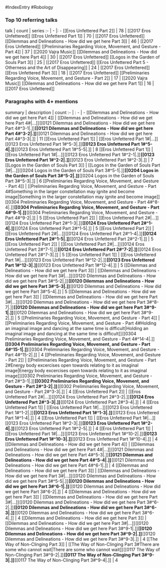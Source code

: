 #IndexEntry #Robology

### Top 10 referring talks
talk | count | series
:- | - |: -
[[Eros Unfettered Part 2]] | 78 | [[2017 Eros Unfettered]]
[[Eros Unfettered Part 1]] | 70 | [[2017 Eros Unfettered]]
[[Dilemmas and Delineations - How did we get here Part 3]] | 46 | [[2017 Eros Unfettered]]
[[Preliminaries Regarding Voice, Movement, and Gesture - Part 4]] | 37 | [[2020 Vajra Music]]
[[Dilemmas and Delineations - How did we get here Part 4]] | 30 | [[2017 Eros Unfettered]]
[[Logos in the Garden of Souls Part 3]] | 25 | [[2017 Eros Unfettered]]
[[Eros Unfettered Part 5 - Otherness and the Art of Disappearing]] | 24 | [[2017 Eros Unfettered]]
[[Eros Unfettered Part 3]] | 18 | [[2017 Eros Unfettered]]
[[Preliminaries Regarding Voice, Movement, and Gesture - Part 2]] | 17 | [[2020 Vajra Music]]
[[Dilemmas and Delineations - How did we get here Part 1]] | 16 | [[2017 Eros Unfettered]]

### Paragraphs with 4+ mentions
summary | description | count
:- | : - | -
[[Dilemmas and Delineations - How did we get here Part 4]] | [[Dilemmas and Delineations - How did we get here Part 4#\|...]] [[0121 Dilemmas and Delineations - How did we get here Part 4#^3-1\|.]] **[[0121 Dilemmas and Delineations - How did we get here Part 4#^3-2\|.]]** [[0121 Dilemmas and Delineations - How did we get here Part 4#^3-3\|.]] | 11
[[Eros Unfettered Part 1]] | [[Eros Unfettered Part 1#\|...]] [[0123 Eros Unfettered Part 1#^5-3\|.]] **[[0123 Eros Unfettered Part 1#^5-4\|.]]** [[0123 Eros Unfettered Part 1#^5-5\|.]] | 8
[[Eros Unfettered Part 1]] | [[Eros Unfettered Part 1#\|...]] [[0123 Eros Unfettered Part 1#^2-1\|.]] **[[0123 Eros Unfettered Part 1#^2-2\|.]]** [[0123 Eros Unfettered Part 1#^2-3\|.]] | 7
[[Logos in the Garden of Souls Part 3]] | [[Logos in the Garden of Souls Part 3#\|...]] [[0204 Logos in the Garden of Souls Part 3#^5-1\|.]] **[[0204 Logos in the Garden of Souls Part 3#^5-2\|.]]** [[0204 Logos in the Garden of Souls Part 3#^5-3\|.]] | 6
[[Preliminaries Regarding Voice, Movement, and Gesture - Part 4]] | [[Preliminaries Regarding Voice, Movement, and Gesture - Part 4#Something in the larger constellation may ignite and become image\|Something in the larger constellation may ignite and become image]] [[0304 Preliminaries Regarding Voice, Movement, and Gesture - Part 4#^8-4\|.]] **[[0304 Preliminaries Regarding Voice, Movement, and Gesture - Part 4#^9-1\|.]]** [[0304 Preliminaries Regarding Voice, Movement, and Gesture - Part 4#^9-2\|.]] | 5
[[Eros Unfettered Part 2]] | [[Eros Unfettered Part 2#\|...]] [[0124 Eros Unfettered Part 2#^1-3\|.]] **[[0124 Eros Unfettered Part 2#^1-4\|.]]** [[0124 Eros Unfettered Part 2#^1-5\|.]] | 5
[[Eros Unfettered Part 2]] | [[Eros Unfettered Part 2#\|...]] [[0124 Eros Unfettered Part 2#^1-4\|.]] **[[0124 Eros Unfettered Part 2#^1-5\|.]]** [[0124 Eros Unfettered Part 2#^2-1\|.]] | 5
[[Eros Unfettered Part 2]] | [[Eros Unfettered Part 2#\|...]] [[0124 Eros Unfettered Part 2#^7-1\|.]] **[[0124 Eros Unfettered Part 2#^7-2\|.]]** [[0124 Eros Unfettered Part 2#^7-3\|.]] | 5
[[Eros Unfettered Part 1]] | [[Eros Unfettered Part 1#\|...]] [[0123 Eros Unfettered Part 1#^12-2\|.]] **[[0123 Eros Unfettered Part 1#^12-3\|.]]** [[0123 Eros Unfettered Part 1#^12-4\|.]] | 5
[[Dilemmas and Delineations - How did we get here Part 3]] | [[Dilemmas and Delineations - How did we get here Part 3#\|...]] [[0120 Dilemmas and Delineations - How did we get here Part 3#^5-2\|.]] **[[0120 Dilemmas and Delineations - How did we get here Part 3#^5-3\|.]]** [[0120 Dilemmas and Delineations - How did we get here Part 3#^5-4\|.]] | 5
[[Dilemmas and Delineations - How did we get here Part 3]] | [[Dilemmas and Delineations - How did we get here Part 3#\|...]] [[0120 Dilemmas and Delineations - How did we get here Part 3#^8-7\|.]] **[[0120 Dilemmas and Delineations - How did we get here Part 3#^9-1\|.]]** [[0120 Dilemmas and Delineations - How did we get here Part 3#^9-2\|.]] | 5
[[Preliminaries Regarding Voice, Movement, and Gesture - Part 4]] | [[Preliminaries Regarding Voice, Movement, and Gesture - Part 4#Holding an imaginal image and dancing at the same time is difficult\|Holding an imaginal image and dancing at the same time is difficult]] [[0304 Preliminaries Regarding Voice, Movement, and Gesture - Part 4#^14-4\|.]] **[[0304 Preliminaries Regarding Voice, Movement, and Gesture - Part 4#^15-1\|.]]** [[0304 Preliminaries Regarding Voice, Movement, and Gesture - Part 4#^15-2\|.]] | 4
[[Preliminaries Regarding Voice, Movement, and Gesture - Part 2]] | [[Preliminaries Regarding Voice, Movement, and Gesture - Part 2#Energy body excercises open towards relating to it as imaginal image\|Energy body excercises open towards relating to it as imaginal image]] [[0302 Preliminaries Regarding Voice, Movement, and Gesture - Part 2#^3-1\|.]] **[[0302 Preliminaries Regarding Voice, Movement, and Gesture - Part 2#^3-2\|.]]** [[0302 Preliminaries Regarding Voice, Movement, and Gesture - Part 2#^3-3\|.]] | 4
[[Eros Unfettered Part 2]] | [[Eros Unfettered Part 2#\|...]] [[0124 Eros Unfettered Part 2#^3-2\|.]] **[[0124 Eros Unfettered Part 2#^3-3\|.]]** [[0124 Eros Unfettered Part 2#^3-4\|.]] | 4
[[Eros Unfettered Part 1]] | [[Eros Unfettered Part 1#\|...]] [[0123 Eros Unfettered Part 1#^1-2\|.]] **[[0123 Eros Unfettered Part 1#^1-3\|.]]** [[0123 Eros Unfettered Part 1#^1-4\|.]] | 4
[[Eros Unfettered Part 1]] | [[Eros Unfettered Part 1#\|...]] [[0123 Eros Unfettered Part 1#^2-3\|.]] **[[0123 Eros Unfettered Part 1#^2-4\|.]]** [[0123 Eros Unfettered Part 1#^2-5\|.]] | 4
[[Eros Unfettered Part 1]] | [[Eros Unfettered Part 1#\|...]] [[0123 Eros Unfettered Part 1#^10-2\|.]] **[[0123 Eros Unfettered Part 1#^10-3\|.]]** [[0123 Eros Unfettered Part 1#^10-4\|.]] | 4
[[Dilemmas and Delineations - How did we get here Part 4]] | [[Dilemmas and Delineations - How did we get here Part 4#\|...]] [[0121 Dilemmas and Delineations - How did we get here Part 4#^5-3\|.]] **[[0121 Dilemmas and Delineations - How did we get here Part 4#^5-4\|.]]** [[0121 Dilemmas and Delineations - How did we get here Part 4#^6-1\|.]] | 4
[[Dilemmas and Delineations - How did we get here Part 3]] | [[Dilemmas and Delineations - How did we get here Part 3#\|...]] [[0120 Dilemmas and Delineations - How did we get here Part 3#^5-5\|.]] **[[0120 Dilemmas and Delineations - How did we get here Part 3#^6-1\|.]]** [[0120 Dilemmas and Delineations - How did we get here Part 3#^6-2\|.]] | 4
[[Dilemmas and Delineations - How did we get here Part 3]] | [[Dilemmas and Delineations - How did we get here Part 3#\|...]] [[0120 Dilemmas and Delineations - How did we get here Part 3#^6-2\|.]] **[[0120 Dilemmas and Delineations - How did we get here Part 3#^6-3\|.]]** [[0120 Dilemmas and Delineations - How did we get here Part 3#^6-4\|.]] | 4
[[Dilemmas and Delineations - How did we get here Part 3]] | [[Dilemmas and Delineations - How did we get here Part 3#\|...]] [[0120 Dilemmas and Delineations - How did we get here Part 3#^9-1\|.]] **[[0120 Dilemmas and Delineations - How did we get here Part 3#^9-2\|.]]** [[0120 Dilemmas and Delineations - How did we get here Part 3#^9-3\|.]] | 4
[[The Way of Non-Clinging Part 3]] | [[The Way of Non-Clinging Part 3#There are some who cannot wait\|There are some who cannot wait]] [[0117 The Way of Non-Clinging Part 3#^9-2\|.]] **[[0117 The Way of Non-Clinging Part 3#^9-3\|.]]** [[0117 The Way of Non-Clinging Part 3#^9-4\|.]] | 4

